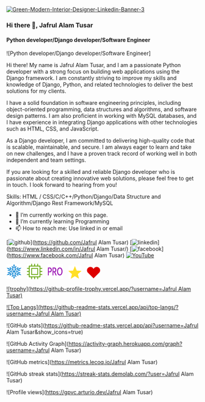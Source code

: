 <a href="https://ibb.co/rfPNYQW"><img src="https://i.ibb.co/843tqmh/Green-Modern-Interior-Designer-Linkedin-Banner-3.png" alt="Green-Modern-Interior-Designer-Linkedin-Banner-3" border="0"></a>
### Hi there 👋, Jafrul Alam Tusar
#### Python developer/Django developer/Software Engineer
![Python developer/Django developer/Software Engineer]

Hi there! My name is Jafrul Alam Tusar, and I am a passionate Python developer with a strong focus on building web applications using the Django framework. I am constantly striving to improve my skills and knowledge of Django, Python, and related technologies to deliver the best solutions for my clients.

I have a solid foundation in software engineering principles, including object-oriented programming, data structures and algorithms, and software design patterns. I am also proficient in working with MySQL databases, and I have experience in integrating Django applications with other technologies such as HTML, CSS, and JavaScript.

As a Django developer, I am committed to delivering high-quality code that is scalable, maintainable, and secure. I am always eager to learn and take on new challenges, and I have a proven track record of working well in both independent and team settings.

If you are looking for a skilled and reliable Django developer who is passionate about creating innovative web solutions, please feel free to get in touch. I look forward to hearing from you!

Skills:  HTML / CSS/C/C++/Python/Django/Data Structure and Algorithm/Django Rest Framework/MySQL

- 🔭 I’m currently working on this page. 
- 🌱 I’m currently learning Programming 
- 📫 How to reach me: Use linked in or email 


[<img src='https://cdn.jsdelivr.net/npm/simple-icons@3.0.1/icons/github.svg' alt='github' height='40'>](https://github.com/Jafrul Alam Tusar)  [<img src='https://cdn.jsdelivr.net/npm/simple-icons@3.0.1/icons/linkedin.svg' alt='linkedin' height='40'>](https://www.linkedin.com/in/Jafrul Alam Tusar/)  [<img src='https://cdn.jsdelivr.net/npm/simple-icons@3.0.1/icons/facebook.svg' alt='facebook' height='40'>](https://www.facebook.com/Jafrul Alam Tusar)  [<img src='https://cdn.jsdelivr.net/npm/simple-icons@3.0.1/icons/youtube.svg' alt='YouTube' height='40'>](https://www.youtube.com/channel/https://www.youtube.com/channel/UCK72Ra24yJucXtuv68BwNag)  

<a href='https://archiveprogram.github.com/'><img src='https://raw.githubusercontent.com/acervenky/animated-github-badges/master/assets/acbadge.gif' width='40' height='40'></a> <a href='https://docs.github.com/en/developers'><img src='https://raw.githubusercontent.com/acervenky/animated-github-badges/master/assets/devbadge.gif' width='40' height='40'></a> <a href='https://github.com/pricing'><img src='https://raw.githubusercontent.com/acervenky/animated-github-badges/master/assets/pro.gif' width='40' height='40'></a> <a href='https://stars.github.com/'><img src='https://raw.githubusercontent.com/acervenky/animated-github-badges/master/assets/starbadge.gif' width='35' height='35'></a> <a href='https://docs.github.com/en/github/supporting-the-open-source-community-with-github-sponsors'><img src='https://raw.githubusercontent.com/acervenky/animated-github-badges/master/assets/sponsorbadge.gif' width='35' height='35'></a> 

[![trophy](https://github-profile-trophy.vercel.app/?username=Jafrul Alam Tusar)](https://github.com/ryo-ma/github-profile-trophy)

[![Top Langs](https://github-readme-stats.vercel.app/api/top-langs/?username=Jafrul Alam Tusar)](https://github.com/anuraghazra/github-readme-stats)

![GitHub stats](https://github-readme-stats.vercel.app/api?username=Jafrul Alam Tusar&show_icons=true)  

![GitHub Activity Graph](https://activity-graph.herokuapp.com/graph?username=Jafrul Alam Tusar)  

![GitHub metrics](https://metrics.lecoq.io/Jafrul Alam Tusar)  

![GitHub streak stats](https://streak-stats.demolab.com/?user=Jafrul Alam Tusar)  

![Profile views](https://gpvc.arturio.dev/Jafrul Alam Tusar)  
